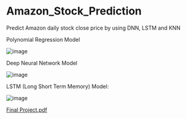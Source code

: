 # Amazon_Stock_Prediction
Predict Amazon daily stock close price by using DNN, LSTM and KNN


Polynomial Regression Model





![image](https://user-images.githubusercontent.com/69972187/108153400-150eaf80-70a9-11eb-8a14-0e005cdf813d.png)








Deep Neural Network Model






![image](https://user-images.githubusercontent.com/69972187/108153419-21930800-70a9-11eb-8758-f9a0812648a5.png)






LSTM (Long Short Term Memory) Model:





![image](https://user-images.githubusercontent.com/69972187/108153432-28ba1600-70a9-11eb-940d-d97db88a8b5d.png)











[Final Project.pdf](https://github.com/Jiahao0310/Amazon_Stock_Prediction/files/5993072/Final.Project.pdf)
